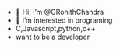 - 👋 Hi, I’m @GRohithChandra
- 👀 I’m interested in programing
-  C,Javascript,python,c++
-  want to be a developer

<!---
GRohithChandra/GRohithChandra is a ✨ special ✨ repository because its `README.md` (this file) appears on your GitHub profile.
You can click the Preview link to take a look at your changes.
--->
